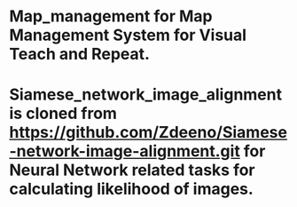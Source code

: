 # Map_management for Map Management System for Visual Teach and Repeat.

# Siamese_network_image_alignment is cloned from https://github.com/Zdeeno/Siamese-network-image-alignment.git for Neural Network related tasks for calculating likelihood of images.
